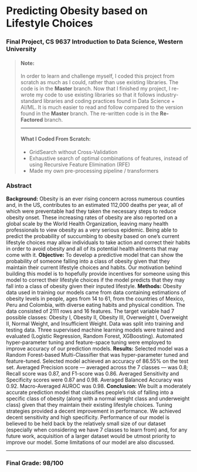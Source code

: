 # Predicting Obesity based on Lifestyle Choices

### Final Project, CS 9637 Introduction to Data Science, Western University

> #### **Note:**
>
> In order to learn and challenge myself,  I coded this project from scratch as much as I could, rather than use existing libraries. The code is in the **Master** branch. Now that I finished my project, I re-wrote my code to use existing libraries so that it follows industry-standard libraries and coding practices found in Data Science + AI/ML. It is much easier to read and follow compared to the version found in the **Master** branch. The re-written code is in the **Re-Factored** branch.
>
> ------
>
> #### What I Coded From Scratch:
>
> - GridSearch without Cross-Validation
> - Exhaustive search of optimal combinations of features, instead of using Recursive Feature Elimination (RFE)
> - Made my own pre-processing pipeline / transformers



### Abstract

**Background:** Obesity is an ever rising concern across numerous counties and, in the US, contributes to an estimated 112,000 deaths per year, all of which were preventable had they taken the necessary steps to reduce obesity onset. These increasing rates of obesity are also reported on a global scale by the World Health Organization, leaving many health professionals to view obesity as a very serious epidemic. Being able to predict the probability of succumbing to obesity based on one’s current lifestyle choices may allow individuals to take action and correct their habits in order to avoid obesity and all of its potential health ailments that may come with it. **Objective:** To develop a predictive model that can show the probability of someone falling into a class of obesity given that they maintain their current lifestyle choices and habits. Our motivation behind building this model is to hopefully provide incentives for someone using this model to correct their lifestyle choices if the model predicts that they may fall into a class of obesity given their inputed lifestyle. **Methods:** Obesity data used in training our models came from data containing estimations of obesity levels in people, ages from 14 to 61, from the countries of Mexico, Peru and Colombia, with diverse eating habits and physical condition. The data consisted of 2111 rows and 16 features. The target variable had 7 possible classes: Obesity I, Obesity II, Obesity III, Overweight I, Overweight II, Normal Weight, and Insufficient Weight. Data was split into training and testing data. Three supervised machine learning models were trained and evaluated (Logistic Regression, Random Forest, XGBoosting). Automated hyper-parameter tuning and feature-space tuning were employed to improve accuracy of our prediction models. **Results:** Selected model was a Random Forest-based Multi-Classifier that was hyper-parameter tuned and feature-tuned. Selected model achieved an accuracy of 86.55% on the test set. Averaged Precision score — averaged across the 7 classes — was 0.8; Recall score was 0.87, and F1-score was 0.86. Averaged Sensitivity and Specificity scores were 0.87 and 0.98. Averaged Balanced Accuracy was 0.92. Macro-Averaged AUROC was 0.98. **Conclusion:** We built a moderately accurate prediction model that classifies people’s risk of falling into a specific class of obesity (along with a normal weight class and underweight class) given that they maintain their existing lifestyle choices. Tuning strategies provided a decent improvement in performance. We achieved decent sensitivity and high specificity. Performance of our model is believed to be held back by the relatively small size of our dataset (especially when considering we have 7 classes to learn from) and, for any future work, acquisition of a larger dataset would be utmost priority to improve our model. Some limitations of our model are also discussed.

------

### Final Grade: 98/100

